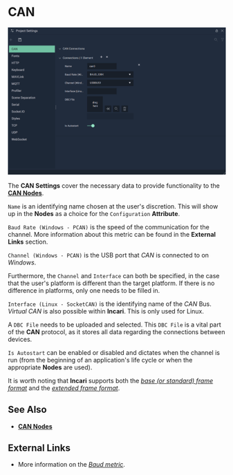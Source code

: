 # CAN


![The CAN Settings.](../../.gitbook/assets/projectsettingscan20232.png)

The **CAN Settings** cover the necessary data to provide functionality to the [**CAN Nodes**](../../toolbox/communication/can/README.md).

`Name` is an identifying name chosen at the user's discretion. This will show up in the **Nodes** as a choice for the `Configuration` **Attribute**.

`Baud Rate (Windows - PCAN)` is the speed of the communication for the channel. More information about this metric can be found in the **External Links** section.

`Channel (Windows - PCAN)` is the USB port that _CAN_ is connected to on _Windows_.

Furthermore, the `Channel` and `Interface` can both be specified, in the case that the user's platform is different than the target platform. If there is no difference in platforms, only one needs to be filled in.

`Interface (Linux - SocketCAN)` is the identifying name of the _CAN_ Bus. _Virtual CAN_ is also possible within **Incari**. This is only used for Linux.

A `DBC File` needs to be uploaded and selected. This `DBC File` is a vital part of the **CAN** protocol, as it stores all data regarding the connections between devices.

`Is Autostart` can be enabled or disabled and dictates when the channel is run (from the beginning of an application's life cycle or when the appropriate **Nodes** are used).

<!-- Please note that this version of **Incari** only supports the [*base (or standard) frame format*](https://en.wikipedia.org/wiki/CAN_bus#Base_frame_format). -->

It is worth noting that **Incari** supports both the [*base (or standard) frame format*](https://en.wikipedia.org/wiki/CAN_bus#Base_frame_format) and the [*extended frame format*](https://en.wikipedia.org/wiki/CAN_bus#Extended_frame_format).


## See Also

* [**CAN Nodes**](../toolbox/communication/can/)

## External Links

* More information on the [_Baud metric_](https://en.wikipedia.org/wiki/Baud).